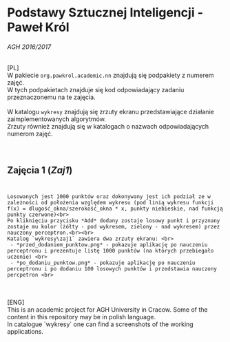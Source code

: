 # Podstawy Sztucznej Inteligencji - Paweł Król
###### AGH 2016/2017

[PL] <br>
W pakiecie `org.pawkrol.academic.nn` znajdują się podpakiety z numerem zajęć.<br>
W tych podpakietach znajduje się kod odpowiadający zadaniu przeznaczonemu na te zajęcia.<br>
<br>
W katalogu `wykresy` znajdują się zrzuty ekranu przedstawiające działanie zaimplementowanych algorytmów.<br>
Zrzuty również znajdują się w katalogach o nazwach odpowiadających numerom zajęć.<br>
<br>
<br>
## Zajęcia 1 (*Zaj1*)<br> <br>
    Losowanych jest 1000 punktów oraz dokonywany jest ich podział ze w zależności od położenia względem wykresu (pod linią wykresu funkcji f(x) = dlugość_okna/szerokość_okna * x, punkty niebieskie, nad funkcją punkty czerwone)<br>
    Po kliknięciu przycisku *Add* dodany zostaje losowy punkt i przyznany zostaje mu kolor (żółty - pod wykresem, zielony - nad wykresem) przez nauczony perceptron.<br><br>
    Katalog `wykresy\zaj1` zawiera dwa zrzuty ekranu: <br>
     - *przed_dodaniem_punktow.png* - pokazuje aplikację po nauczeniu perceptronu i prezentuje listę 1000 punktów (na których przebiegało uczenie) <br>
     - *po_dodaniu_punktow.png* - pokazuje aplikację po nauczeniu perceptronu i po dodaniu 100 losowych punktów i przedstawia nauczony percpetron <br>
<br>
<br>
[ENG] <br>
This is an academic project for AGH University in Cracow. Some of the content in this repository may be in polish language.<br>
In catalogue `wykresy` one can find a screenshots of the working applications.<br>


